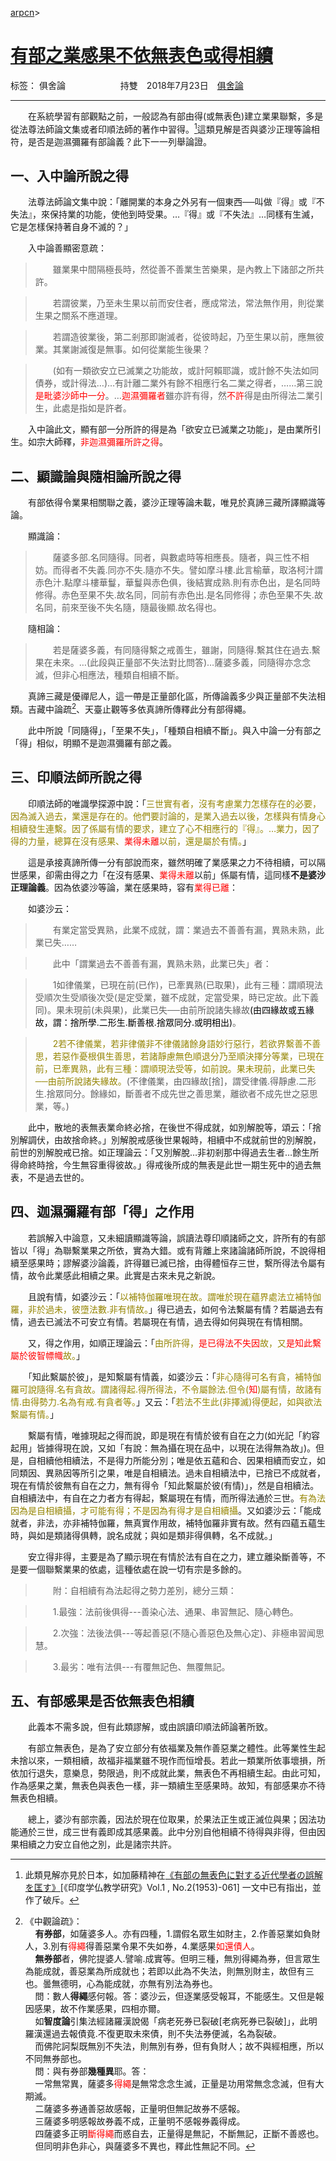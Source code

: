 ﻿[arpcn](https://arpcn.github.io/)><br>

# [有部之業感果不依無表色或得相續][1]

标签： 俱舍論
　　　　　　持雙　2018年7月23日　[俱舍論](https://mp.weixin.qq.com/s/HNNfqC3dI2HMy4MXRWK-pw)

---

　　在系統學習有部觀點之前，一般認為有部由得(或無表色)建立業果聯繫，多是從法尊法師論文集或者印順法師的著作中習得。[^1]這類見解是否與婆沙正理等論相符，是否是迦濕彌羅有部論義？此下一一列舉論證。

## 一、入中論所說之得

　　法尊法師論文集中說：「離開業的本身之外另有一個東西──叫做『得』或『不失法』，來保持業的功能，使他到時受果。…『得』或『不失法』…同樣有生滅，它是怎樣保持著自身不滅的？」

　　入中論善顯密意疏：

>　　雖業果中間隔極長時，然從善不善業生苦樂果，是內教上下諸部之所共許。

>　　若謂彼業，乃至未生果以前而安住者，應成常法，常法無作用，則從業生果之關系不應道理。

>　　若謂造彼業後，第二剎那即謝滅者，從彼時起，乃至生果以前，應無彼業。其業謝滅復是無事。如何從業能生後果？

>　　(如有一類欲安立已滅業之功能故，或計阿賴耶識，或計餘不失法如同債券，或計得法…)…有計離二業外有餘不相應行名二業之得者，……第三說<font color="red">是毗婆沙師中一分</font>。…<font color="red">迦濕彌羅者</font>雖亦許有得，然<font color="red">不許</font>得是由所得法二業引生，此處是指如是許者。

　　入中論此文，顯有部一分所許的得是為「欲安立已滅業之功能」，是由業所引生。如宗大師釋，<font color="red">非迦濕彌羅所許之得</font>。

## 二、顯識論與隨相論所說之得

　　有部依得令業果相關聯之義，婆沙正理等論未載，唯見於真諦三藏所譯顯識等論。

　　顯識論：

>　　薩婆多部.名同隨得。同者，與數處時等相應長。隨者，與三性不相妨。而得者不失義.同亦不失.隨亦不失。譬如摩斗樓.此言榆華，取洛柯汁謂赤色汁.點摩斗樓華鬘，華鬘與赤色俱，後結實成熟.則有赤色出，是名同時修得。赤色至果不失.故名同，同前有赤色出.是名同修得；赤色至果不失.故名同，前來至後不失名隨，隨最後顯.故名得也。

　　隨相論：

>　　若是薩婆多義，有同隨得繫之戒善生，雖謝，同隨得.繫其住在過去.繫果在未來。…(此段與正量部不失法對比問答)…薩婆多義，同隨得亦念念滅，但非心相應法，種類自相續不斷。

　　真諦三藏是優禪尼人，這一帶是正量部化區，所傳論義多少與正量部不失法相類。吉藏中論疏[^2]、天臺止觀等多依真諦所傳釋此分有部得繩。

　　此中所說「同隨得」，「至果不失」，「種類自相續不斷」。與入中論一分有部之「得」相似，明顯不是迦濕彌羅有部之義。

## 三、印順法師所說之得

　　印順法師的唯識學探源中說：「<font color="#958503">三世實有者，沒有考慮業力怎樣存在的必要，因為滅入過去，業還是存在的。他們要討論的，是業入過去以後，怎樣與有情身心相續發生連繫。因了係屬有情的要求，建立了心不相應行的『得』。…業力，因了得的力量，總算在沒有感果、<font color="red">業得未離</font>以前，還是屬於有情。</font>」

　　這是承接真諦所傳一分有部說而來，雖然明確了業感果之力不待相續，可以隔世感果，卻需由得之力「在沒有感果、<font color="red">業得未離</font>以前」係屬有情，這同樣**不是婆沙正理論義**。因為依婆沙等論，業在感果時，容有<font color="red">業得已離</font>：

　　如婆沙云：<font color="#958503">

>　　有業定當受異熟，此業不成就，謂：業過去不善善有漏，異熟未熟，此業已失……

>　　此中「謂業過去不善善有漏，異熟未熟，此業已失」者：

>　　1如律儀業，已現在前(已作)，已牽異熟(已取果)，此有三種：謂順現法受順次生受順後次受(是定受業，雖不成就，定當受果，時已定故。此下義同)。果未現前(未與果)，此業已失──由前所說諸失緣故<font color="black">(由四緣故或五緣故，謂：捨所學.二形生.斷善根.捨眾同分.或明相出)</font>。

>　　2若不律儀業，若非律儀非不律儀諸餘身語妙行惡行，若欲界繫善不善思，若惡作憂根俱生善思，若諸靜慮無色順退分乃至順決擇分等業，已現在前，已牽異熟，此有三種：謂順現法受等，如前說。果未現前，此業已失──由前所說諸失緣故。</font>(不律儀業，由四緣故[捨]，謂受律儀.得靜慮.二形生.捨眾同分。餘緣如，斷善者不成先世之善思業，離欲者不成先世之惡思業，等。)

　　此中，散地的表無表業命終必捨，在後世不得成就，如別解脫等，頌云：「捨別解調伏，由故捨命終。」別解脫戒感後世果報時，相續中不成就前世的別解脫，前世的別解脫戒已捨。如正理論云：「又別解脫…非初剎那中得過去生者…餘生所得命終時捨，今生無容重得彼故。」得戒後所成的無表是此世一期生死中的過去無表，不是過去世的。

## 四、迦濕彌羅有部「得」之作用

　　若誤解入中論意，又未細讀顯識等論，誤讀法尊印順諸師之文，許所有的有部皆以「得」為聯繫業果之所依，實為大錯。或有背離上來諸論諸師所說，不說得相續至感果時；謬解婆沙論義，許得雖已滅已捨，由得體恒存三世，繫所得法令屬有情，故令此業感此相續之果。此實是古來未見之新說。

　　且說有情，如婆沙云：「<font color="#958503">以補特伽羅唯現在故。謂唯於現在蘊界處法立補特伽羅，非於過未，彼墮法數.非有情故。</font>」得已過去，如何令法繫屬有情？若屬過去有情，過去已滅法不可安立有情。若屬現在有情，過去得如何與現在有情相關。

　　又，得之作用，如順正理論云：「<font color="#958503">由所許得，<font color="red">是已得法不失因</font>故，又<font color="red">是知此繫屬於彼智幖幟</font>故。</font>」

　　「知此繫屬於彼」，是知繫屬有情義，如婆沙云：「<font color="#958503">非心隨得可名有貪，補特伽羅可說隨得.名有貪故。謂諸得起.得所得法，不令屬餘法.但令(<font color="red">知</font>)屬有情，故諸有情.由得勢力.名為有戒.有貪者等。</font>」又云：「<font color="#958503">若法不生此(非擇滅)得便起，如與欲法繫屬有情。</font>」

　　繫屬有情，唯據現起之得而說，即是現在有情於彼有自在之力(如光記「約容起用」皆據得現在說，又如「有說：無為攝在現在品中，以現在法得無為故」)。但是，自相續他相續法，不是得力所能分別；唯是依五蘊和合、因果相續而安立，如同類因、異熟因等所引之果，唯是自相續法。過未自相續法中，已捨已不成就者，現在有情於彼無有自在之力，無有得令「知此繫屬於彼(有情)」，然是自相續法。自相續法中，有自在之力者方有得起，繫屬現在有情，而所得法通於三世。<font color="#958503">有為法因為是自相續攝，才可能有得；不是因為有得才是自相續攝</font>。又如婆沙云：「能成就者，非法，亦非補特伽羅，無真實作用故，補特伽羅非實有故。然有四蘊五蘊生時，與如是類諸得俱轉，說名成就；與如是類非得俱轉，名不成就。」

　　安立得非得，主要是為了顯示現在有情於法有自在之力，建立離染斷善等，不是要一個聯繫業果的依處，這種依處在說一切有宗是多餘的。

>　　附：自相續有為法起得之勢力差別，總分三類：

>　　1.最強：法前後俱得---善染心法、通果、串習無記、隨心轉色。

>　　2.次強：法後法俱---等起善惡(不隨心善惡色及無心定)、非極串習闻思慧。

>　　3.最劣：唯有法俱---有覆無記色、無覆無記。

## 五、有部感果是否依無表色相續

　　此義本不需多說，但有此類謬解，或由誤讀印順法師論著所致。

　　有部立無表色，是為了安立部分有依福業及無作善惡業之體性。此等業性生起未捨以來，一類相續，故福非福業雖不現作而恒增長。若此一類業所依事壞損，所依加行退失，意樂息，勢限過，則不成就此業，無表色不再相續生起。由此可知，作為感果之業，無表色與表色一樣，非一類續生至感果時。故知，有部感果亦不待無表色相續。

　　總上，婆沙有部宗義，因法於現在位取果，於果法正生或正滅位與果；因法功能通於三世，成三世有義即成其感果義。此中分別自他相續不待得與非得，但由因果相續之力安立自他之別，此是諸宗共許。



[^1]: 此類見解亦見於日本，如加藤精神在[《有部の無表色に對する近代學者の誤解を匡す》][2][《印度学仏教学研究》Vol.1 , No.2(1953)-061] 一文中已有指出，並作了破斥。

[^2]: 《中觀論疏》：<br>&nbsp;&nbsp;&nbsp;&nbsp;**有券部**，如薩婆多人。亦有四種，1.謂假名眾生如財主，2.作善惡業如負財人，3.別有<font color="red">得繩</font>得善惡業令果不失如券，4.業感果<font color="red">如還債人</font>。<br>&nbsp;&nbsp;&nbsp;&nbsp;**無券部**者，佛陀提婆人.譬喻.成實等。但明三種，無別得繩為券，但言眾生為能成就，善惡業為所成就也；若即以此為不失法，則無別財主，故但有三也。曇無德明，心為能成就，亦無有別法為券也。<br>&nbsp;&nbsp;&nbsp;&nbsp;問：數人**得繩**感何報。答：婆沙云，但逐業感受報耳，不能感生。又但是報因感果，故不作業感果，四相亦爾。<br>&nbsp;&nbsp;&nbsp;&nbsp;如**智度論**引集法經諸羅漢說偈「病老死券已裂破[老病死券已裂破]」，此明羅漢還過去報債竟.不復更取未來債，則不失法券便滅，名為裂破。<br>&nbsp;&nbsp;&nbsp;&nbsp;而佛陀訶梨既無別不失法，則無別有券，但有負財人；故不與經相應，所以不同無券部也。<br>&nbsp;&nbsp;&nbsp;&nbsp;問：與有券部**幾種異**耶。答：<br>&nbsp;&nbsp;&nbsp;&nbsp;一常無常異，薩婆多<font color="red">得繩</font>是無常念念生滅，正量是功用常無念念滅，但有大期滅。<br>&nbsp;&nbsp;&nbsp;&nbsp;二薩婆多券通善惡故感報，正量明但無記故券不感報。<br>&nbsp;&nbsp;&nbsp;&nbsp;三薩婆多明感報故券義不成，正量明不感報券義得成。<br>&nbsp;&nbsp;&nbsp;&nbsp;四薩婆多正明<font color="red">斷得繩</font>而惑自去，正量得是無記，不斷無記，正斷不善惑也。<br>&nbsp;&nbsp;&nbsp;&nbsp;但同明非色非心，與薩婆多不異也，釋此性無記不同。

  [1]: https://mp.weixin.qq.com/s/vQWfUzWsgNVQLB603tCBzQ
  [2]: http://echo-lab.ddo.jp/Libraries/%e5%8d%b0%e5%ba%a6%e5%ad%a6%e4%bb%8f%e6%95%99%e5%ad%a6%e7%a0%94%e7%a9%b6/%E5%8D%B0%E5%BA%A6%E5%AD%B8%E4%BD%9B%E6%95%99%E5%AD%B8%E7%A0%94%E7%A9%B6%E7%AC%AC1%E5%B7%BB%E7%AC%AC2%E5%8F%B7/Vol.1%20,%20No.2(1953)061%e5%8a%a0%e8%97%a4%20%e7%b2%be%e7%a5%9e%e3%80%8c%e6%9c%89%e9%83%a8%e3%81%ae%e7%84%a1%e8%a1%a8%e8%89%b2%e3%81%ab%e5%b0%8d%e3%81%99%e3%82%8b%e8%bf%91%e4%bb%a3%e5%ad%b8%e8%80%85%e3%81%ae%e8%aa%a4%e8%a7%a3%e3%82%92%e5%8c%a1%e3%81%99%e3%80%8d.pdf

